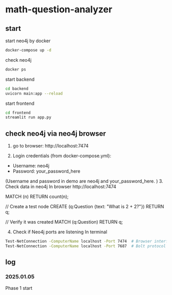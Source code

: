 # math-question-analyzer

## start 

start neo4j by docker
```bash
docker-compose up -d
```
check neo4j
```bash
docker ps
```

start backend 
```bash
cd backend
uvicorn main:app --reload
```

start frontend
```bash
cd frontend
streamlit run app.py
```


## check neo4j via neo4j browser
1. go to browser:  http://localhost:7474

2. Login credentials (from docker-compose.yml):
  - Username: neo4j
  - Password: your_password_here

  (Username and password in demo are neo4j and your_password_here. )
3. Check data in neo4j
  In browser http://localhost:7474

  MATCH (n) RETURN count(n);

  // Create a test node
  CREATE (q:Question {text: "What is 2 + 2?"})
  RETURN q;

  // Verify it was created
  MATCH (q:Question)
  RETURN q;
  
4. Check if Neo4j ports are listening
In terminal
```bash
Test-NetConnection -ComputerName localhost -Port 7474  # Browser interface
Test-NetConnection -ComputerName localhost -Port 7687  # Bolt protocol
```
## log 
### 2025.01.05
Phase 1 start

